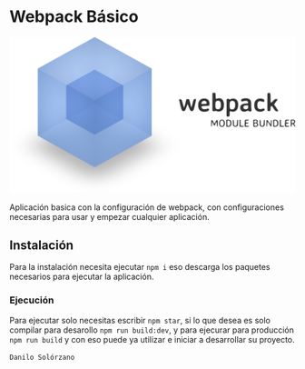 # Webpack Básico

![logo](src/assets/webpack-svg-4.png)

Aplicación basica con la configuración de webpack, con configuraciones necesarias para usar y empezar cualquier aplicación.

## Instalación

Para la instalación necesita ejecutar ` npm i ` eso descarga los paquetes necesarios para ejecutar la aplicación.

### Ejecución

Para ejecutar solo necesitas escribir `npm star`, si lo que desea es solo compilar para desarollo `npm run build:dev`, y para ejecurar para producción `npm run build` y con eso puede ya utilizar e iniciar a desarrollar su proyecto.

    Danilo Solórzano
